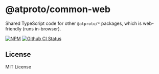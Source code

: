 # @atproto/common-web

Shared TypeScript code for other `@atproto/*` packages, which is web-friendly (runs in-browser).

[![NPM](https://img.shields.io/npm/v/@atproto/common)](https://www.npmjs.com/package/@atproto/common-web)
[![Github CI Status](https://github.com/bluesky-social/atproto/actions/workflows/repo.yaml/badge.svg)](https://github.com/bluesky-social/atproto/actions/workflows/repo.yaml)

## License

MIT License
